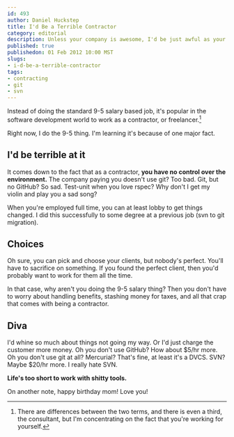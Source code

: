 ```yaml
--- 
id: 493
author: Daniel Huckstep
title: I'd Be a Terrible Contractor
category: editorial
description: Unless your company is awesome, I'd be just awful as your contractor.
published: true
publishedon: 01 Feb 2012 10:00 MST
slugs: 
- i-d-be-a-terrible-contractor
tags: 
- contracting
- git
- svn
---
```

Instead of doing the standard 9-5 salary based job, it's popular in the
software development world to work as a contractor, or freelancer.[^1]

Right now, I do the 9-5 thing. I'm learning it's because of one major
fact.

## I'd be terrible at it

It comes down to the fact that as a contractor, **you have no control
over the environment.** The company paying you doesn't use git? Too bad.
Git, but no GitHub? So sad. Test-unit when you love rspec? Why don't I
get my violin and play you a sad song?

When you're employed full time, you can at least lobby to get things
changed. I did this successfully to some degree at a previous job (svn
to git migration).

## Choices

Oh sure, you can pick and choose your clients, but nobody's perfect.
You'll have to sacrifice on something. If you found the perfect client,
then you'd probably want to work for them all the time.

In that case, why aren't you doing the 9-5 salary thing? Then you don't
have to worry about handling benefits, stashing money for taxes, and all
that crap that comes with being a contractor.

## Diva

I'd whine so much about things not going my way. Or I'd just charge the
customer more money. Oh you don't use GitHub? How about $5/hr more. Oh
you don't use git at all? Mercurial? That's fine, at least it's a DVCS.
SVN? Maybe $20/hr more. I really hate SVN.

**Life's too short to work with shitty tools.**

On another note, happy birthday mom! Love you!

[^1]: There are differences between the two terms, and there is even a
    third, the consultant, but I'm concentrating on the fact that you're
    working for yourself.
